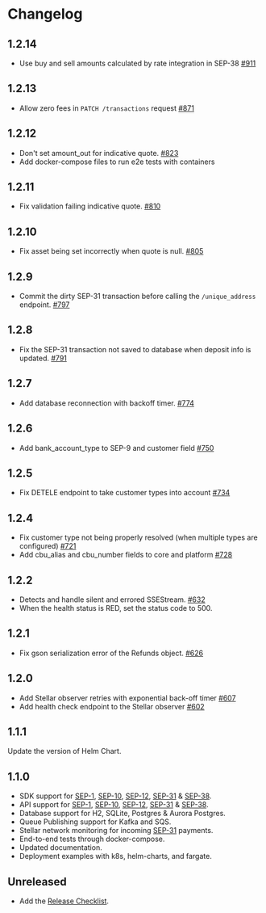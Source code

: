 # Changelog
## 1.2.14
* Use buy and sell amounts calculated by rate integration in SEP-38 [#911](https://github.com/stellar/java-stellar-anchor-sdk/pull/911)

## 1.2.13
* Allow zero fees in `PATCH /transactions` request [#871](https://github.com/stellar/java-stellar-anchor-sdk/pull/871)

## 1.2.12
* Don't set amount_out for indicative quote. [#823](https://github.com/stellar/java-stellar-anchor-sdk/pull/823)
* Add docker-compose files to run e2e tests with containers

## 1.2.11
* Fix validation failing indicative quote. [#810](https://github.com/stellar/java-stellar-anchor-sdk/pull/810)

## 1.2.10
* Fix asset being set incorrectly when quote is null. [#805](https://github.com/stellar/java-stellar-anchor-sdk/pull/805)

## 1.2.9
* Commit the dirty SEP-31 transaction before calling the `/unique_address` endpoint. [#797](https://github.com/stellar/java-stellar-anchor-sdk/pull/797)

## 1.2.8
* Fix the SEP-31 transaction not saved to database when deposit info is updated. [#791](https://github.com/stellar/java-stellar-anchor-sdk/pull/791)

## 1.2.7
* Add database reconnection with backoff timer. [#774](https://github.com/stellar/java-stellar-anchor-sdk/pull/774)

## 1.2.6
* Add bank_account_type to SEP-9 and customer field [#750](https://github.com/stellar/java-stellar-anchor-sdk/pull/750)

## 1.2.5
* Fix DETELE endpoint to take customer types into account [#734](https://github.com/stellar/java-stellar-anchor-sdk/pull/734)

## 1.2.4
* Fix customer type not being properly resolved (when multiple types are configured) [#721](https://github.com/stellar/java-stellar-anchor-sdk/pull/721)
* Add cbu_alias and cbu_number fields to core and platform [#728](https://github.com/stellar/java-stellar-anchor-sdk/pull/728)

## 1.2.2
* Detects and handle silent and errored SSEStream. [#632](https://github.com/stellar/java-stellar-anchor-sdk/issues/632)
* When the health status is RED, set the status code to 500.

## 1.2.1
* Fix gson serialization error of the Refunds object. [#626](https://github.com/stellar/java-stellar-anchor-sdk/issues/626) 

## 1.2.0
* Add Stellar observer retries with exponential back-off timer [#607](https://github.com/stellar/java-stellar-anchor-sdk/pull/607)
* Add health check endpoint to the Stellar observer [#602](https://github.com/stellar/java-stellar-anchor-sdk/pull/602)

## 1.1.1

Update the version of Helm Chart.

## 1.1.0

* SDK support for [SEP-1], [SEP-10], [SEP-12], [SEP-31] & [SEP-38].
* API support for [SEP-1], [SEP-10], [SEP-12], [SEP-31] & [SEP-38].
* Database support for H2, SQLite, Postgres & Aurora Postgres.
* Queue Publishing support for Kafka and SQS.
* Stellar network monitoring for incoming [SEP-31] payments.
* End-to-end tests through docker-compose.
* Updated documentation.
* Deployment examples with k8s, helm-charts, and fargate. 

## Unreleased

- Add the [Release Checklist](.github/ISSUE_TEMPLATE/release_a_new_version.md).

[SEP-1]: https://stellar.org/protocol/sep-1
[SEP-10]: https://stellar.org/protocol/sep-10
[SEP-12]: https://stellar.org/protocol/sep-12
[SEP-31]: https://stellar.org/protocol/sep-31
[SEP-38]: https://stellar.org/protocol/sep-38
